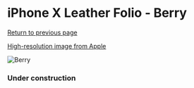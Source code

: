 # iPhone X Leather Folio - Berry

[Return to previous page](/iphone_x)

[High-resolution image from Apple](https://store.storeimages.cdn-apple.com/8756/as-images.apple.com/is/MQRX2?wid=4500&hei=4500&fmt=png)

<div style="width: 384px"><img src="/everysource/MQRX2.png" alt="Berry"></div>

### Under construction
